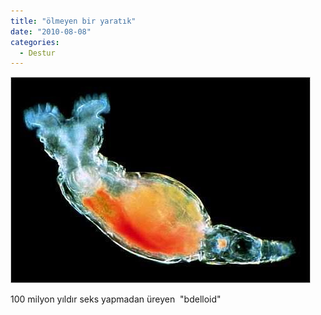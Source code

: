 ```yaml
---
title: "ölmeyen bir yaratık"
date: "2010-08-08"
categories: 
  - Destur
---
```


[![bdelloid-rotifer.jpg](../uploads/2010/08/bdelloid-rotifer.jpg)](../uploads/2010/08/bdelloid-rotifer.jpg "bdelloid-rotifer.jpg")

100 milyon yıldır seks yapmadan üreyen  "bdelloid"
